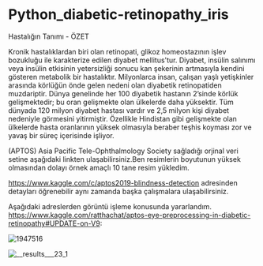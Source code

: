 # Python_diabetic-retinopathy_iris
Hastalığın Tanımı - ÖZET

Kronik hastalıklardan biri olan retinopati, glikoz homeostazının işlev bozukluğu ile karakterize edilen diyabet mellitus'tur. 
Diyabet, insülin salınımı veya insülin etkisinin yetersizliği sonucu kan şekerinin artmasıyla kendini gösteren metabolik bir hastalıktır. 
Milyonlarca insan, çalışan yaşlı yetişkinler arasında körlüğün önde gelen nedeni olan diyabetik retinopatiden muzdariptir. 
Dünya genelinde her 100 diyabetik hastanın 2’sinde körlük gelişmektedir; bu oran gelişmekte olan ülkelerde daha yüksektir. 
Tüm dünyada 120 milyon diyabet hastası vardır ve 2,5 milyon kişi diyabet nedeniyle görmesini yitirmiştir. 
Özellikle Hindistan gibi gelişmekte olan ülkelerde hasta oranlarının yüksek olmasıyla beraber teşhis koyması zor ve yavaş bir süreç içerisinde işliyor.

(APTOS) Asia Pacific Tele-Ophthalmology Society sağladığı orjinal veri setine aşağıdaki linkten ulaşabilirsiniz.Ben resimlerin boyutunun yüksek olmasından dolayı örnek amaçlı 10 tane resim yükledim.

https://www.kaggle.com/c/aptos2019-blindness-detection  adresinden detayları öğrenebilir aynı zamanda başka çalışmalara ulaşabilirsiniz.

Aşağıdaki adreslerden görüntü işleme konusunda yararlandım.
https://www.kaggle.com/ratthachat/aptos-eye-preprocessing-in-diabetic-retinopathy#UPDATE-on-V9:

![1947516](https://github.com/kasimblc/Python_diabetic-retinopathy_iris/assets/54179910/c753a01d-937d-4c63-b78f-e3c076863212)

![__results___23_1](https://github.com/kasimblc/Python_diabetic-retinopathy_iris/assets/54179910/3cf2ea44-5d24-48c8-b764-4164ea928a68)
